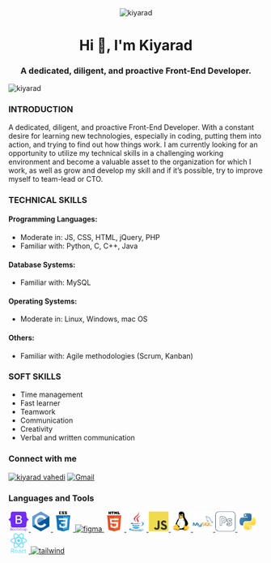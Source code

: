 <div align="center">
   <img src="https://github.com/kiyarad/kiyarad/assets/106317859/7d22b943-08fc-4654-8add-5c013f4abe11" alt="kiyarad" height="230" / > 
</div>



<h1 align="center">Hi 👋, I'm Kiyarad</h1>

<h3 align="center">A dedicated, diligent, and proactive Front-End Developer.</h3>

<p align="left"> <img src="https://komarev.com/ghpvc/?username=kiyarad&label=Profile%20views&color=0e75b6&style=flat" alt="kiyarad" /> </p>

<h3 align="left">INTRODUCTION</h3>

<p align='left'> 
A dedicated, diligent, and proactive Front-End Developer. With a constant
desire for learning new technologies, especially in coding, putting them into
action, and trying to find out how things work. I am currently looking for an
opportunity to utilize my technical skills in a challenging working environment
and become a valuable asset to the organization for which I work, as well as
grow and develop my skill and if it’s possible, try to improve myself to team-lead
or CTO.
</p>




<h3 align="left">TECHNICAL SKILLS</h3>

<h4 align="left">Programming Languages:</h4>

- Moderate in: JS, CSS, HTML, jQuery, PHP
- Familiar with: Python, C, C++, Java

<h4 align="left">Database Systems:</h4>

- Familiar with: MySQL

<h4 align="left">Operating Systems:</h4>

- Moderate in: Linux, Windows, mac OS

<h4 align="left">Others:</h4>

- Familiar with: Agile methodologies (Scrum, Kanban)




<h3 align="left">SOFT SKILLS</h3>

- Time management
- Fast learner
- Teamwork
- Communication
- Creativity
- Verbal and written communication




<h3 align="left">Connect with me</h3>
<p align="left">
<a href="https://linkedin.com/in/kiyaradvahedi" target="blank"><img align="center" src="https://raw.githubusercontent.com/rahuldkjain/github-profile-readme-generator/master/src/images/icons/Social/linked-in-alt.svg" alt="kiyarad vahedi" height="30" width="40" /></a>
<a href="mailto:kiyaradvahedi@gmail.com" target="_blank"><img align="center" src="https://github.com/kiyarad/kiyarad/assets/106317859/0ba4b5b2-d014-41e8-b195-53bc2d9a6ba9" alt="Gmail" height="30" width="37" /></a>


</p>

<h3 align="left">Languages and Tools</h3>
<p align="left"> <a href="https://getbootstrap.com" target="_blank" rel="noreferrer"> <img src="https://raw.githubusercontent.com/devicons/devicon/master/icons/bootstrap/bootstrap-plain-wordmark.svg" alt="bootstrap" width="40" height="40"/> </a> <a href="https://www.cprogramming.com/" target="_blank" rel="noreferrer"> <img src="https://raw.githubusercontent.com/devicons/devicon/master/icons/c/c-original.svg" alt="c" width="40" height="40"/> </a> <a href="https://www.w3schools.com/css/" target="_blank" rel="noreferrer"> <img src="https://raw.githubusercontent.com/devicons/devicon/master/icons/css3/css3-original-wordmark.svg" alt="css3" width="40" height="40"/> </a> <a href="https://www.figma.com/" target="_blank" rel="noreferrer"> <img src="https://www.vectorlogo.zone/logos/figma/figma-icon.svg" alt="figma" width="40" height="40"/> </a> <a href="https://www.w3.org/html/" target="_blank" rel="noreferrer"> <img src="https://raw.githubusercontent.com/devicons/devicon/master/icons/html5/html5-original-wordmark.svg" alt="html5" width="40" height="40"/> </a> <a href="https://www.java.com" target="_blank" rel="noreferrer"> <img src="https://raw.githubusercontent.com/devicons/devicon/master/icons/java/java-original.svg" alt="java" width="40" height="40"/> </a> <a href="https://developer.mozilla.org/en-US/docs/Web/JavaScript" target="_blank" rel="noreferrer"> <img src="https://raw.githubusercontent.com/devicons/devicon/master/icons/javascript/javascript-original.svg" alt="javascript" width="40" height="40"/> </a> <a href="https://www.linux.org/" target="_blank" rel="noreferrer"> <img src="https://raw.githubusercontent.com/devicons/devicon/master/icons/linux/linux-original.svg" alt="linux" width="40" height="40"/> </a> <a href="https://www.mysql.com/" target="_blank" rel="noreferrer"> <img src="https://raw.githubusercontent.com/devicons/devicon/master/icons/mysql/mysql-original-wordmark.svg" alt="mysql" width="40" height="40"/> </a> <a href="https://www.photoshop.com/en" target="_blank" rel="noreferrer"> <img src="https://raw.githubusercontent.com/devicons/devicon/master/icons/photoshop/photoshop-line.svg" alt="photoshop" width="40" height="40"/> </a> <a href="https://www.python.org" target="_blank" rel="noreferrer"> <img src="https://raw.githubusercontent.com/devicons/devicon/master/icons/python/python-original.svg" alt="python" width="40" height="40"/> </a> <a href="https://reactjs.org/" target="_blank" rel="noreferrer"> <img src="https://raw.githubusercontent.com/devicons/devicon/master/icons/react/react-original-wordmark.svg" alt="react" width="40" height="40"/> </a> <a href="https://tailwindcss.com/" target="_blank" rel="noreferrer"> <img src="https://www.vectorlogo.zone/logos/tailwindcss/tailwindcss-icon.svg" alt="tailwind" width="40" height="40"/> </a> </p>
